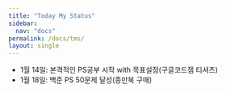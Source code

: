 ```yaml
---
title: "Today My Status"
sidebar:
  nav: "docs"
permalink: /docs/tms/
layout: single
---
```


- 1월 14일: 본격적인 PS공부 시작 with 목표설정(구글코드잼 티셔츠)
- 1월 18일: 백준 PS 50문제 달성(종만북 구매)
